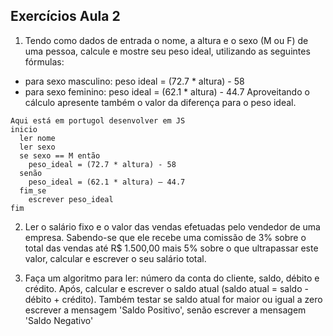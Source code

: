## Exercícios Aula 2

1) Tendo como dados de entrada o nome, a altura e o sexo (M ou F) de uma pessoa, calcule
e mostre seu peso ideal, utilizando as seguintes fórmulas:
 - para sexo masculino: peso ideal = (72.7 * altura) - 58
 - para sexo feminino: peso ideal = (62.1 * altura) - 44.7
Aproveitando o cálculo apresente também o valor da diferença para o peso ideal.
```
Aqui está em portugol desenvolver em JS
inicio
  ler nome
  ler sexo
  se sexo == M então
    peso_ideal = (72.7 * altura) - 58
  senão
    peso_ideal = (62.1 * altura) – 44.7
  fim_se
    escrever peso_ideal
fim
```

2) Ler o salário fixo e o valor das vendas efetuadas pelo vendedor de uma empresa. Sabendo-se que
ele recebe uma comissão de 3% sobre o total das vendas até R$ 1.500,00 mais 5% sobre o que
ultrapassar este valor, calcular e escrever o seu salário total.

3) Faça um algoritmo para ler: número da conta do cliente, saldo, débito e crédito. Após, calcular e
escrever o saldo atual (saldo atual = saldo - débito + crédito). Também testar se saldo atual for maior
ou igual a zero escrever a mensagem 'Saldo Positivo', senão escrever a mensagem 'Saldo Negativo'
